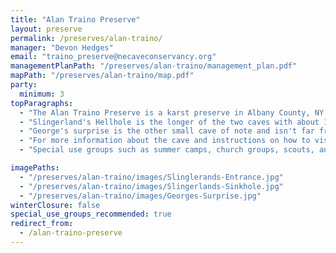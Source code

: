 ```yaml
---
title: "Alan Traino Preserve"
layout: preserve
permalink: /preserves/alan-traino/
manager: "Devon Hedges"
email: "traino_preserve@necaveconservancy.org"
managementPlanPath: "/preserves/alan-traino/management_plan.pdf"
mapPath: "/preserves/alan-traino/map.pdf"
party:
  minimum: 3
topParagraphs:
  - "The Alan Traino Preserve is a karst preserve in Albany County, NY. There are two known caves on the preserve: Slingerlands Hellhole and George's Surprise. These two insurgence caves contain an estimated 2,100 feet of passages and have a voice connection between them. The caves are part of the insurgence complex for the Chatter-Stone-Hole System."
  - "Slingerland's Hellhole is the longer of the two caves with about 1450 feet of passage. The entrance to the cave is in a slot in a sinkhole with a small stream. After a 15 ft climbdown into the entrance, there is a wet section with a low ceiling. After 50 feet there will start to be more headroom, with low standing passage, stoopwalks, crawls, and a decorated flowstone hall ahead. There are several sections with delicate rimstone and speleothems - cave softly to avoid damaging these delicate formations."
  - "George's surprise is the other small cave of note and isn't far from the Slingerland's entrance, a few minutes to the south. If you are inclined to go through both caves, consider going to George's Surprise first as it is the smaller and often less wet. A trip through both caves may get easier soon!"
  - "For more information about the cave and instructions on how to visit the preserve, please contact the preserve manager at [traino_preserve@necaveconservancy.org](mailto:traino_preserve@necaveconservancy.org)"
  - "Special use groups such as summer camps, church groups, scouts, and school groups are asked to contact the [NCC special use coordinators](mailto:specialuse@necaveconservancy.org) to schedule trips into the caves."

imagePaths:
  - "/preserves/alan-traino/images/Slinglerands-Entrance.jpg"
  - "/preserves/alan-traino/images/Slingerlands-Sinkhole.jpg"
  - "/preserves/alan-traino/images/Georges-Surprise.jpg"
winterClosure: false
special_use_groups_recommended: true
redirect_from:
  - /alan-traino-preserve
---
```

